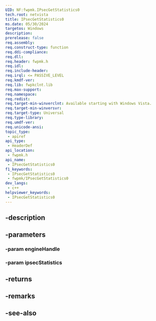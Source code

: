 ```yaml
---
UID: NF:fwpmk.IPsecGetStatistics0
tech.root: netvista
title: IPsecGetStatistics0
ms.date: 05/30/2024
targetos: Windows
description: 
prerelease: false
req.assembly: 
req.construct-type: function
req.ddi-compliance: 
req.dll: 
req.header: fwpmk.h
req.idl: 
req.include-header: 
req.irql: <= PASSIVE_LEVEL
req.kmdf-ver: 
req.lib: fwpkclnt.lib
req.max-support: 
req.namespace: 
req.redist: 
req.target-min-winverclnt: Available starting with Windows Vista.
req.target-min-winversvr: 
req.target-type: Universal
req.type-library: 
req.umdf-ver: 
req.unicode-ansi: 
topic_type:
 - apiref
api_type:
 - HeaderDef
api_location:
 - fwpmk.h
api_name:
 - IPsecGetStatistics0
f1_keywords:
 - IPsecGetStatistics0
 - fwpmk/IPsecGetStatistics0
dev_langs:
 - c++
helpviewer_keywords:
 - IPsecGetStatistics0
---
```


## -description

## -parameters

### -param engineHandle

### -param ipsecStatistics

## -returns

## -remarks

## -see-also

